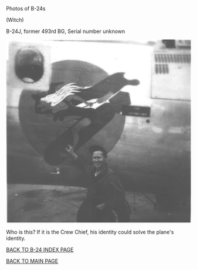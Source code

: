 
Photos of B-24s






 




(Witch)  

B-24J, former 493rd BG, Serial number unknown  
  

![](Witch.jpg)  
  

Who is this? If it is the Crew Chief, his identity could solve the plane's identity.  
  

[BACK TO B-24 INDEX PAGE](000b24s.md)  

[BACK TO MAIN PAGE](index.html)


